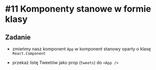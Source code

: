 # #11 Komponenty stanowe w formie klasy

## Zadanie

- zmieńmy nasz komponent `App` w komponent stanowy oparty o klasę `React.Component`

- przekaż listę Tweetów jako prop (`tweets`) do `<App />`